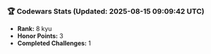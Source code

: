### 🏆 Codewars Stats (Updated: 2025-08-15 09:09:42 UTC)

- **Rank:** 8 kyu
- **Honor Points:** 3
- **Completed Challenges:** 1
